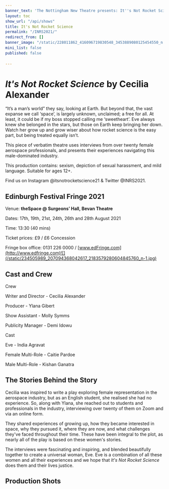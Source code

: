 ```yaml
---
banner_text: 'The Nottingham New Theatre presents: It''s Not Rocket Science'
layout: toc
show_url: "/api/shows"
title: It's Not Rocket Science
permalink: "/INRS2021/"
redirect_from: []
banner_image: "/static/228011862_416096719830548_3453889080125454550_n.png"
mini_list: false
published: false

---
```

# _It's Not Rocket Science_ by Cecilia Alexander 

“It’s a man’s world” they say, looking at Earth. But beyond that, the vast expanse we call ‘space’, is largely unknown, unclaimed; a free for all. At least, it could be if my boss stopped calling me ‘sweetheart’. Eve always knew she belonged in the stars, but those on Earth keep bringing her down. Watch her grow up and grow wiser about how rocket science is the easy part, but being treated equally isn’t.

This piece of verbatim theatre uses interviews from over twenty female aerospace professionals, and presents their experiences navigating this male-dominated industry.

This production contains: sexism, depiction of sexual harassment, and mild language. Suitable for ages 12+.

Find us on Instagram @itsnotrocketscience21 & Twitter @INRS2021.

## Edinburgh Festival Fringe 2021

Venue: **theSpace @ Surgeons’ Hall, Bevan Theatre**

Dates: 17th, 19th, 21st, 24th, 26th and 28th August 2021

Time: 13:30 (40 mins)

Ticket prices: £9 / £6 Concession

Fringe box office: 0131 226 0000 / [www.edFringe.com](http://www.edfringe.com)![](/static/234505989_207094368042617_2183579280604845760_n-1.jpg)

## Cast and Crew

Crew

Writer and Director - Cecilia Alexander

Producer - Ylana Gibert

Show Assistant - Molly Symms

Publicity Manager - Demi Idowu

Cast

Eve - India Agravat

Female Multi-Role - Caitie Pardoe

Male Multi-Role - Kishan Ganatra

## The Stories Behind the Story

Cecilia was inspired to write a play exploring female representation in the aerospace industry, but as an English student, she realised she had no experience. So, along with Ylana, she reached out to students and professionals in the industry, interviewing over twenty of them on Zoom and via an online form. 

They shared experiences of growing up, how they became interested in space, why they pursued it, where they are now, and what challenges they've faced throughout their time. These have been integral to the plot, as nearly all of the play is based on these women's stories. 

The interviews were fascinating and inspiring, and blended beautifully together to create a universal woman, Eve. Eve is a combination of all these women and all their experiences and we hope that _It's Not Rocket Science_ does them and their lives justice.

## Production Shots